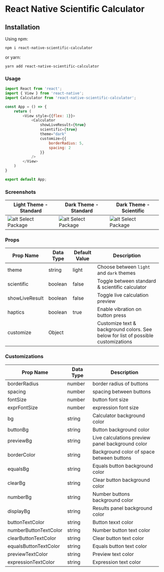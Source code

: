 # React Native Scientific Calculator

## Installation
Using npm:
```sh
npm i react-native-scientific-calculator
```
or yarn:

```
yarn add react-native-scientific-calculator
```

### Usage

```js
import React from 'react';
import { View } from 'react-native';
import Calculator from 'react-native-scientific-calculator';

const App = () => {
    return (
        <View style={{flex: 1}}>
            <Calculator
                showLiveResult={true} 
                scientific={true}
                theme="dark"
                customize={{
                    borderRadius: 5,
                    spacing: 2
                }}
            />
        </View>
    )
}

export default App;
```


### Screenshots
| Light Theme - Standard | Dark Theme - Standard | Dark Theme - Scientific |
| ---------------------- | --------------------- | ----------------------- |
| ![alt Select Package](https://raw.githubusercontent.com/rohangaikwad/react-native-scientific-calculator/main/assets/light-standard.jpg) | ![alt Select Package](https://raw.githubusercontent.com/rohangaikwad/react-native-scientific-calculator/main/assets/dark-standard.jpg) | ![alt Select Package](https://raw.githubusercontent.com/rohangaikwad/react-native-scientific-calculator/main/assets/dark-scientific.jpg) |



### Props


| Prop Name       | Data Type                                   | Default Value | Description                         |
| --------------- | ------------------------------------------- | ------------- | ----------------------------------- |
| theme           | string                                      | light         | Choose between `light` and `dark` themes |
| scientific      | boolean                                     | false         | Toggle between standard & scientific calculator  |
| showLiveResult  | boolean                                     | false         | Toggle live calculation preview     |
| haptics         | boolean                                     | true          | Enable vibration on button press    |
| customize       | Object                                      |               | Customize text & background colors. See below for list of possible customizations  |


### Customizations


| Prop Name             | Data Type         | Description                                      |
| --------------------- | ----------------- | ------------------------------------------------ |
| borderRadius          | number            | border radius of buttons                         |
| spacing               | number            | spacing between buttons                          |
| fontSize              | number            | button font size                                 |
| exprFontSize          | number            | expression font size                             |
| bg                    | string            | Calculator background color                      |
| buttonBg              | string            | Button background color                          |
| previewBg             | string            | Live calculations preview panel background color |
| borderColor           | string            | Background color of space between buttons        |
| equalsBg              | string            | Equals button background color                   |
| clearBg               | string            | Clear button background color                    |
| numberBg              | string            | Number buttons background color                  |
| displayBg             | string            | Results panel background color                   |
| buttonTextColor       | string            | Button texxt color                               |
| numberButtonTextColor | string            | Number button text color                         |
| clearButtonTextColor  | string            | Clear button text color                          |
| equalsButtonTextColor | string            | Equals button text color                         |
| previewTextColor      | string            | Preview text color                               |
| expressionTextColor   | string            | Expression text color                            |
